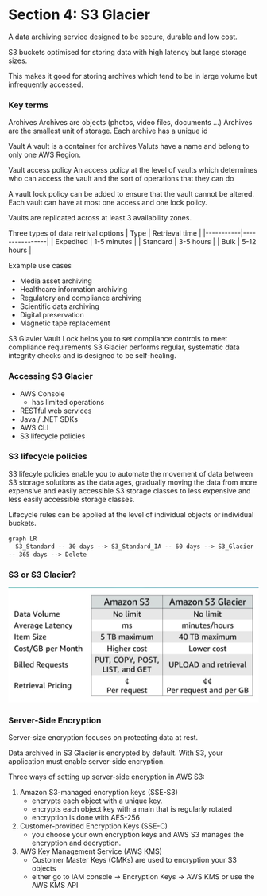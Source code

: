 # Section 4: S3 Glacier

A data archiving service designed to be secure, durable and low cost.

S3 buckets optimised for storing data with high latency but large storage sizes.

This makes it good for storing archives which tend to be in large volume but infrequently accessed.

### Key terms
Archives
Archives are objects (photos, video files, documents ...)
Archives are the smallest unit of storage.
Each archive has a unique id

Vault
A vault is a container for archives
Valuts have a name and belong to only one AWS Region.

Vault access policy
An access policy at the level of vaults which determines who can access the vault and the sort of operations that they can do

A vault lock policy can be added to ensure that the vault cannot be altered.
Each vault can have at most one access and one lock policy.

Vaults are replicated across at least 3 availability zones.

Three types of data retrival options
| Type      | Retrieval time |
|-----------|----------------|
| Expedited | 1-5 minutes    |
| Standard  | 3-5 hours      |
| Bulk      | 5-12 hours     |

Example use cases
- Media asset archiving
- Healthcare information archiving
- Regulatory and compliance archiving
- Scientific data archiving
- Digital preservation
- Magnetic tape replacement

S3 Glavier Vault Lock helps you to set compliance controls to meet compliance requirements
S3 Glacier performs regular, systematic data integrity checks and is designed to be self-healing.


### Accessing S3 Glacier

- AWS Console
  - has limited operations
- RESTful web services
- Java / .NET SDKs
- AWS CLI
- S3 lifecycle policies

### S3 lifecycle policies

S3 lifecyle policies enable you to automate the movement of data between S3 storage solutions as the data ages, gradually moving the data from more expensive and easily accessible S3 storage classes to less expensive and less easily accessible storage classes.

Lifecycle rules can be applied at the level of individual objects or individual buckets.

```mermaid
graph LR
  S3_Standard -- 30 days --> S3_Standard_IA -- 60 days --> S3_Glacier -- 365 days --> Delete
```

### S3 or S3 Glacier?

![S3 vs S3 Glacier](images/s3_vs_s3_glacier.md.png)


### Server-Side Encryption

Server-size encryption focuses on protecting data at rest.

Data archived in S3 Glacier is encrypted by default.
With S3, your application must enable server-side encryption.

Three ways of setting up server-side encryption in AWS S3:

1. Amazon S3-managed encryption keys (SSE-S3)
   - encrypts each object with a unique key.
   - encrypts each object key with a main that is regularly rotated
   - encryption is done with AES-256
2. Customer-provided Encryption Keys (SSE-C)
   - you choose your own encryption keys and AWS S3 manages the encryption and decryption.
3. AWS Key Management Service (AWS KMS)
   - Customer Master Keys (CMKs) are used to encryption your S3 objects
   - either go to IAM console -> Encryption Keys -> AWS KMS or use the AWS KMS API

